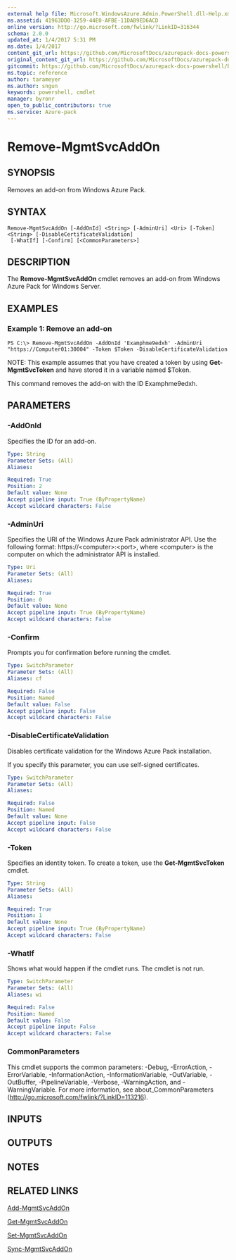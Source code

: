 ```yaml
---
external help file: Microsoft.WindowsAzure.Admin.PowerShell.dll-Help.xml
ms.assetid: 41963DD0-3259-44E0-AFBE-11DAB9ED6ACD
online version: http://go.microsoft.com/fwlink/?LinkID=316344
schema: 2.0.0
updated_at: 1/4/2017 5:31 PM
ms.date: 1/4/2017
content_git_url: https://github.com/MicrosoftDocs/azurepack-docs-powershell/blob/live/AzurePack-cmdlets/Administration/v1.0/Remove-MgmtSvcAddOn.md
original_content_git_url: https://github.com/MicrosoftDocs/azurepack-docs-powershell/blob/live/AzurePack-cmdlets/Administration/v1.0/Remove-MgmtSvcAddOn.md
gitcommit: https://github.com/MicrosoftDocs/azurepack-docs-powershell/blob/93767eba34ad89edb3696359a7595e41769e0346/AzurePack-cmdlets/Administration/v1.0/Remove-MgmtSvcAddOn.md
ms.topic: reference
author: tarameyer
ms.author: sngun
keywords: powershell, cmdlet
manager: byronr
open_to_public_contributors: true
ms.service: Azure-pack
---
```


# Remove-MgmtSvcAddOn

## SYNOPSIS
Removes an add-on from Windows Azure Pack.

## SYNTAX

```
Remove-MgmtSvcAddOn [-AddOnId] <String> [-AdminUri] <Uri> [-Token] <String> [-DisableCertificateValidation]
 [-WhatIf] [-Confirm] [<CommonParameters>]
```

## DESCRIPTION
The **Remove-MgmtSvcAddOn** cmdlet removes an add-on from Windows Azure Pack for Windows Server.

## EXAMPLES

### Example 1: Remove an add-on
```
PS C:\> Remove-MgmtSvcAddOn -AddOnId 'Examphme9edxh' -AdminUri "https://Computer01:30004" -Token $Token -DisableCertificateValidation
```

NOTE: This example assumes that you have created a token by using **Get-MgmtSvcToken** and have stored it in a variable named $Token.

This command removes the add-on with the ID Examphme9edxh.

## PARAMETERS

### -AddOnId
Specifies the ID for an add-on.

```yaml
Type: String
Parameter Sets: (All)
Aliases: 

Required: True
Position: 2
Default value: None
Accept pipeline input: True (ByPropertyName)
Accept wildcard characters: False
```

### -AdminUri
Specifies the URI of the Windows Azure Pack administrator API.
Use the following format: https://\<computer\>:\<port\>, where \<computer\> is the computer on which the administrator API is installed.

```yaml
Type: Uri
Parameter Sets: (All)
Aliases: 

Required: True
Position: 0
Default value: None
Accept pipeline input: True (ByPropertyName)
Accept wildcard characters: False
```

### -Confirm
Prompts you for confirmation before running the cmdlet.

```yaml
Type: SwitchParameter
Parameter Sets: (All)
Aliases: cf

Required: False
Position: Named
Default value: False
Accept pipeline input: False
Accept wildcard characters: False
```

### -DisableCertificateValidation
Disables certificate validation for the Windows Azure Pack installation.

If you specify this parameter, you can use self-signed certificates.

```yaml
Type: SwitchParameter
Parameter Sets: (All)
Aliases: 

Required: False
Position: Named
Default value: None
Accept pipeline input: False
Accept wildcard characters: False
```

### -Token
Specifies an identity token.
To create a token, use the **Get-MgmtSvcToken** cmdlet.

```yaml
Type: String
Parameter Sets: (All)
Aliases: 

Required: True
Position: 1
Default value: None
Accept pipeline input: True (ByPropertyName)
Accept wildcard characters: False
```

### -WhatIf
Shows what would happen if the cmdlet runs.
The cmdlet is not run.

```yaml
Type: SwitchParameter
Parameter Sets: (All)
Aliases: wi

Required: False
Position: Named
Default value: False
Accept pipeline input: False
Accept wildcard characters: False
```

### CommonParameters
This cmdlet supports the common parameters: -Debug, -ErrorAction, -ErrorVariable, -InformationAction, -InformationVariable, -OutVariable, -OutBuffer, -PipelineVariable, -Verbose, -WarningAction, and -WarningVariable. For more information, see about_CommonParameters (http://go.microsoft.com/fwlink/?LinkID=113216).

## INPUTS

## OUTPUTS

## NOTES

## RELATED LINKS

[Add-MgmtSvcAddOn](xref:Administration/v1.0/Add-MgmtSvcAddOn.md)

[Get-MgmtSvcAddOn](xref:Administration/v1.0/Get-MgmtSvcAddOn.md)

[Set-MgmtSvcAddOn](xref:Administration/v1.0/Set-MgmtSvcAddOn.md)

[Sync-MgmtSvcAddOn](xref:Administration/v1.0/Sync-MgmtSvcAddOn.md)


